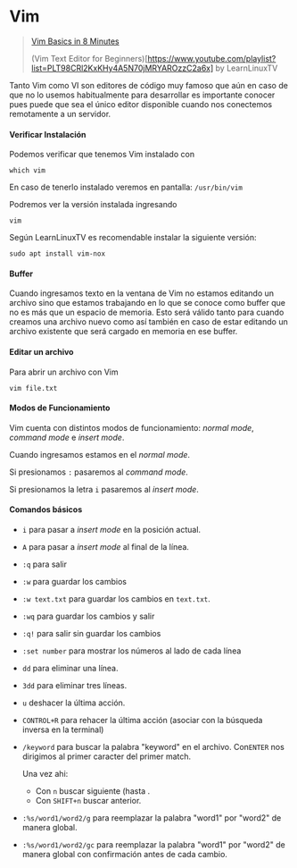 # Vim

> [Vim Basics in 8 Minutes](https://youtu.be/ggSyF1SVFr4)
>
> (Vim Text Editor for Beginners)[https://www.youtube.com/playlist?list=PLT98CRl2KxKHy4A5N70jMRYAROzzC2a6x] by LearnLinuxTV

Tanto Vim como VI son editores de código muy famoso que aún en caso de que no lo usemos habitualmente para desarrollar es importante conocer pues puede que sea el único editor disponible cuando nos conectemos remotamente a un servidor.



#### Verificar Instalación

Podemos verificar que tenemos Vim instalado con 

```
which vim
```

En caso de tenerlo instalado veremos en pantalla: `/usr/bin/vim`



Podremos ver la versión instalada ingresando

```
vim
```



Según LearnLinuxTV es recomendable instalar la siguiente versión:

```
sudo apt install vim-nox
```



#### Buffer

Cuando ingresamos texto en la ventana de Vim no estamos editando un archivo sino que estamos trabajando en lo que se conoce como buffer que no es más que un espacio de memoria. Esto será válido tanto para cuando creamos una archivo nuevo como así también en caso de estar editando un archivo existente que será cargado en memoria en ese buffer.



#### Editar un archivo

Para abrir un archivo con Vim 

```
vim file.txt
```



#### Modos de Funcionamiento

Vim cuenta con distintos modos de funcionamiento: *normal mode*, *command mode* e *insert mode*.

Cuando ingresamos estamos en el *normal mode*. 

Si presionamos `:` pasaremos al *command mode*.

Si  presionamos la letra `i` pasaremos al *insert mode*.



#### Comandos básicos

* `i` para pasar a *insert mode* en la posición actual.

* `A` para pasar a *insert mode* al final de la línea.

* `:q` para salir

* `:w` para guardar los cambios

* `:w text.txt` para guardar los cambios en `text.txt`.

* `:wq` para guardar los cambios y salir

* `:q!` para salir sin guardar los cambios

* `:set number` para mostrar los números al lado de cada línea

* `dd` para eliminar una línea.

* `3dd` para eliminar tres líneas.

* `u` deshacer la última acción.

* `CONTROL+R` para rehacer la última acción (asociar con la búsqueda inversa en la terminal)

* `/keyword` para buscar la palabra "keyword" en el archivo. Con`ENTER` nos dirigimos al primer caracter del primer match. 

  Una vez ahi:

  * Con `n` buscar siguiente (hasta .
  * Con `SHIFT+n` buscar anterior.

* `:%s/word1/word2/g` para reemplazar la palabra "word1" por "word2" de manera global.

* `:%s/word1/word2/gc` para reemplazar la palabra "word1" por "word2" de manera global con confirmación antes de cada cambio.